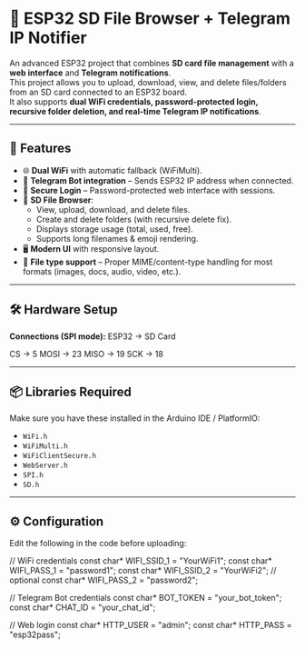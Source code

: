 # 📂 ESP32 SD File Browser + Telegram IP Notifier

An advanced ESP32 project that combines **SD card file management** with a **web interface** and **Telegram notifications**.  
This project allows you to upload, download, view, and delete files/folders from an SD card connected to an ESP32 board.  
It also supports **dual WiFi credentials, password-protected login, recursive folder deletion, and real-time Telegram IP notifications**.

---

## 🚀 Features
- 🌐 **Dual WiFi** with automatic fallback (WiFiMulti).
- 📲 **Telegram Bot integration** – Sends ESP32 IP address when connected.
- 🔑 **Secure Login** – Password-protected web interface with sessions.
- 📂 **SD File Browser**:
  - View, upload, download, and delete files.
  - Create and delete folders (with recursive delete fix).
  - Displays storage usage (total, used, free).
  - Supports long filenames & emoji rendering.
- 🖥️ **Modern UI** with responsive layout.
- 📑 **File type support** – Proper MIME/content-type handling for most formats (images, docs, audio, video, etc.).

---

## 🛠️ Hardware Setup
**Connections (SPI mode):**
ESP32 -> SD Card

CS -> 5
MOSI -> 23
MISO -> 19
SCK -> 18


---

## 📦 Libraries Required
Make sure you have these installed in the Arduino IDE / PlatformIO:
- `WiFi.h`
- `WiFiMulti.h`
- `WiFiClientSecure.h`
- `WebServer.h`
- `SPI.h`
- `SD.h`

---

## ⚙️ Configuration
Edit the following in the code before uploading:


// WiFi credentials
const char* WIFI_SSID_1 = "YourWiFi1";
const char* WIFI_PASS_1 = "password1";
const char* WIFI_SSID_2 = "YourWiFi2";   // optional
const char* WIFI_PASS_2 = "password2";

// Telegram Bot credentials
const char* BOT_TOKEN = "your_bot_token";
const char* CHAT_ID   = "your_chat_id";

// Web login
const char* HTTP_USER = "admin";
const char* HTTP_PASS = "esp32pass";

